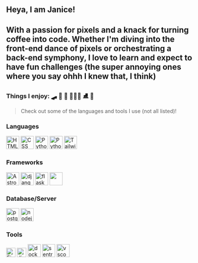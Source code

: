 ## Heya, I am Janice! 

## With a passion for pixels and a knack for turning coffee into code. Whether I'm diving into the front-end dance of pixels or orchestrating a back-end symphony, I love to learn and expect to have fun challenges (the super annoying ones where you say ohhh I knew that, I think) 

### Things I enjoy: 🛹 🍛 🎹 👩🏾‍💻 ⛸️ 🎨

> Check out some of the languages and tools I use (not all listed)!

### Languages
<p>
<img src="https://github.com/janice-andrews/janice-andrews/assets/16889474/c67b400a-f142-46ab-a226-2fb36e8dc1af" alt="HTML" width="35" height="35" />  

<img src="https://github.com/janice-andrews/janice-andrews/assets/16889474/24db79b2-a984-44f3-b535-0a26bbdddfda" alt="CSS" width="35" height="35"  /> 

<img src="https://github.com/janice-andrews/janice-andrews/assets/16889474/b2793f81-e9b8-45b9-ad74-2b2d64793c6b" alt="Python" width="35" height="35"  /> 

<img src="https://github.com/janice-andrews/janice-andrews/assets/16889474/5eb64895-ccdd-4547-9f6c-a1f2f375b229" alt="Python" width="35" height="35"  /> 

<img src="https://github.com/janice-andrews/janice-andrews/assets/16889474/61a0c67c-c5ae-41cd-b16d-885071f72537" alt="TailwindCSS" width="35" height="35"  /> 
</p>

### Frameworks
<p>  
  <img src="https://github.com/janice-andrews/janice-andrews/assets/16889474/b384991b-ed7e-48c7-94bc-7831d2f03b6b
" alt="Astro" width="35" height="35" />
  
   <img src="https://cdn.jsdelivr.net/gh/devicons/devicon@latest/icons/django/django-plain.svg" alt="django" width="35" height="35" />
   
   <img src="https://cdn.jsdelivr.net/gh/devicons/devicon@latest/icons/flask/flask-original-wordmark.svg" alt="flask" width="35" height="35"  />

   <img src="" alt="" width="35" height="35" />
</p>

### Database/Server
<p>
  <img src="https://cdn.jsdelivr.net/gh/devicons/devicon@latest/icons/postgresql/postgresql-original-wordmark.svg" alt="postgresql" width="35" height="35" />
  
  <img src="https://cdn.jsdelivr.net/gh/devicons/devicon@latest/icons/nodejs/nodejs-original-wordmark.svg" alt="nodejs" width="35" height="35" />

</p>


### Tools
<p>
  <img src="https://github.com/janice-andrews/janice-andrews/assets/16889474/8c065145-0055-4d73-8a7f-d744769539c1" alt="Figma" width="25" height="25" />
  
  <img src="https://github.com/janice-andrews/janice-andrews/assets/16889474/79f90e32-3335-4f71-b290-a35ba759e360" alt="Jira" width="25" height="25" />
  
  <img src="https://cdn.jsdelivr.net/gh/devicons/devicon@latest/icons/docker/docker-original-wordmark.svg" alt="docker" width="35" height="35" />
  
  <img src="https://cdn.jsdelivr.net/gh/devicons/devicon@latest/icons/sentry/sentry-original-wordmark.svg" alt="sentry" width="35" height="35" />
  
  <img src="https://cdn.jsdelivr.net/gh/devicons/devicon@latest/icons/vscode/vscode-original-wordmark.svg" alt="vscode" width="35" height="35" />
</p>





